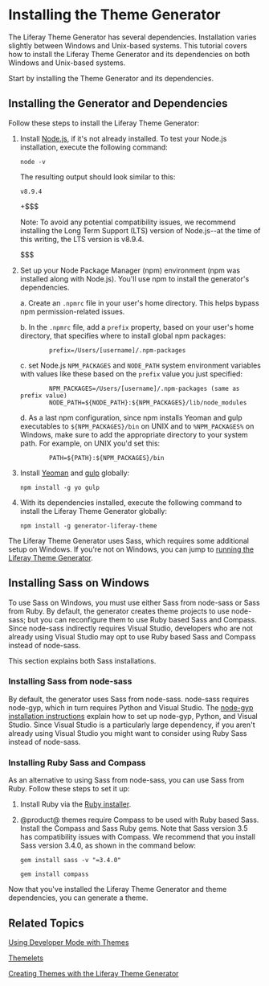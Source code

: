 # Installing the Theme Generator [](id=installing-the-theme-generator)

The Liferay Theme Generator has several dependencies. Installation varies 
slightly between Windows and Unix-based systems. This tutorial covers how to 
install the Liferay Theme Generator and its dependencies on both Windows and 
Unix-based systems. 

Start by installing the Theme Generator and its dependencies. 

## Installing the Generator and Dependencies [](id=installing-the-generator-and-dependencies)

Follow these steps to install the Liferay Theme Generator:

1.  Install [Node.js](http://nodejs.org/), if it's not already installed. To 
    test your Node.js installation, execute the following command:

        node -v

    The resulting output should look similar to this:

        v8.9.4

    +$$$

    Note: To avoid any potential compatibility issues, we recommend installing
    the Long Term Support (LTS) version of Node.js--at the time of this writing,
    the LTS version is v8.9.4.
    
    $$$

2.  Set up your Node Package Manager (npm) environment (npm was installed along 
    with Node.js). You'll use npm to install the generator's dependencies.

    a.  Create an `.npmrc` file in your user's home directory. This helps bypass 
        npm permission-related issues. 

    b.  In the `.npmrc` file, add a `prefix` property, based on your user's 
        home directory, that specifies where to install global npm packages:

                prefix=/Users/[username]/.npm-packages

    c.  set Node.js `NPM_PACKAGES` and `NODE_PATH` system environment variables 
        with values like these based on the `prefix` value you just specified:

                NPM_PACKAGES=/Users/[username]/.npm-packages (same as prefix value)
                NODE_PATH=${NODE_PATH}:${NPM_PACKAGES}/lib/node_modules

    d.  As a last npm configuration, since npm installs Yeoman and gulp 
        executables to `${NPM_PACKAGES}/bin` on UNIX and to `%NPM_PACKAGES%` on 
        Windows, make sure to add the appropriate directory to your system path. 
        For example, on UNIX you'd set this:

                PATH=${PATH}:${NPM_PACKAGES}/bin

3.  Install 
    [Yeoman](http://yeoman.io/) 
    and 
    [gulp](https://www.npmjs.com/package/gulp) 
    globally:

        npm install -g yo gulp

4.  With its dependencies installed, execute the following command to install 
    the Liferay Theme Generator globally:

        npm install -g generator-liferay-theme

The Liferay Theme Generator uses Sass, which requires some additional setup on 
Windows. If you're not on Windows, you can jump to 
[running the Liferay Theme Generator](#running-the-themes-generator).

## Installing Sass on Windows [](id=installing-sass-on-windows)

To use Sass on Windows, you must use either Sass from node-sass or Sass from
Ruby. By default, the generator creates theme projects to use node-sass; but you
can reconfigure them to use Ruby based Sass and Compass. Since node-sass
indirectly requires Visual Studio, developers who are not already using Visual
Studio may opt to use Ruby based Sass and Compass instead of node-sass. 

This section explains both Sass installations. 

### Installing Sass from node-sass [](id=installing-sass-from-node-sass)

By default, the generator uses Sass from node-sass. node-sass requires node-gyp,
which in turn requires Python and Visual Studio. The 
[node-gyp installation instructions](https://github.com/nodejs/node-gyp#installation)
explain how to set up node-gyp, Python, and Visual Studio. Since Visual Studio 
is a particularly large dependency, if you aren't already using Visual Studio 
you might want to consider using Ruby Sass instead of node-sass. 

### Installing Ruby Sass and Compass [](id=installing-ruby-sass-and-compass)

As an alternative to using Sass from node-sass, you can use Sass from Ruby. 
Follow these steps to set it up:

1.  Install Ruby via the 
    [Ruby installer](http://rubyinstaller.org/).
    
2.  @product@ themes require Compass to be used with Ruby based Sass. Install 
    the Compass and Sass Ruby gems. Note that Sass version 3.5 has compatibility 
    issues with Compass. We recommend that you install Sass version 3.4.0, as 
    shown in the command below:
    
        gem install sass -v "=3.4.0"

        gem install compass

Now that you've installed the Liferay Theme Generator and theme dependencies, 
you can generate a theme.

## Related Topics [](id=related-topics)

[Using Developer Mode with Themes](/develop/tutorials/-/knowledge_base/7-1/using-developer-mode-with-themes)

[Themelets](/develop/tutorials/-/knowledge_base/7-1/themelets)

[Creating Themes with the Liferay Theme Generator](/develop/tutorials/-/knowledge_base/7-1/creating-themes-with-the-liferay-theme-generator)
